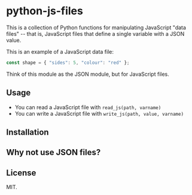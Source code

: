# python-js-files

This is a collection of Python functions for manipulating JavaScript "data files" -- that is, JavaScript files that define a single variable with a JSON value.

This is an example of a JavaScript data file:

```javascript
const shape = { "sides": 5, "colour": "red" };
```

Think of this module as the JSON module, but for JavaScript files.

## Usage

*   You can read a JavaScript file with `read_js(path, varname)`
*   You can write a JavaScript file with `write_js(path, value, varname)`

## Installation

## Why not use JSON files?

## License

MIT.
